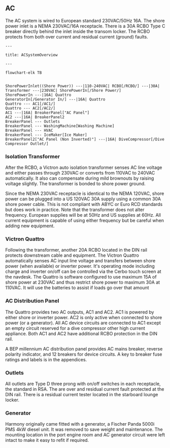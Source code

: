 ## AC

The AC system is wired to European standard 230VAC/50Hz 16A. The shore power inlet is a NEMA 230VAC/16A receptacle. There is a 30A RCBO Type C breaker directly behind the inlet inside the transom locker. The RCBO protects from both over current and residual current (ground) faults.

```mermaid
---

title: ACSystemOverview

---

flowchart-elk TB


ShorePowerInlet((Shore Power)) ---|110-240VAC| RCBO[/RCBO/] ---|30A| Transformer ---|230VAC| ShorePowerIn[/Shore Power/]
ShorePowerIn ---|16A| Quattro
GeneratorIn[/Generator In/] ---|16A| Quattro
Quattro --- AC1[/AC1/]
Quattro --- AC2[/AC2/]
AC1 ---|16A| BreakerPanel["AC Panel"]
AC2 ---|16A| BreakerPanel2
BreakerPanel --- Outlets
BreakerPanel --- WashingMachine[Washing Machine]
BreakerPanel --- HVAC
BreakerPanel --- IceMaker[Ice Maker]
BreakerPanel2["AC Panel (Non Inverted)"] ---|16A| DiveCompressor[/Dive Compressor Outlet/]

```
### Isolation Transformer
After the RCBO, a Victron auto isolation transformer senses AC line voltage and either passes through 230VAC or converts from 110VAC to 240VAC automatically.  It also can compensate during mild brownouts by raising voltage slightly. The transformer is bonded to shore power ground.

Since the NEMA 230VAC receptacle is identical to the NEMA 120VAC, shore power can be plugged into a US 120VAC 30A supply using a common 30A shore power cable. This is not compliant with ABYC or Euro RCD standards but does work in practice. Note that the transformer does not alter frequency.  European supplies will be at 50Hz and US supplies at 60Hz. All current equipment is capable of using either frequency but be careful when adding new equipment.
### Victron Quattro
Following the transformer, another 20A RCBO located in the DIN rail protects downstream cable and equipment. The Victron Quattro automatically senses AC input line voltage and transfers between shore power (when available) or inverter power. It's operating mode including charge and inverter on/off can be controlled via the Cerbo touch screen at the navdesk. The Quattro is software configured to use maximum 15A of shore power at 230VAC and thus restrict shore power to maximum 30A at 110VAC. It will use the batteries to assist if loads go over that amount
### AC Distribution Panel
The Quattro provides two AC outputs, AC1 and AC2. AC1 is powered by either shore or inverter power. AC2 is only active when connected to shore power (or a generator). All AC device circuits are connected to AC1 except an empty circuit reserved for a dive compressor other high current appliance. Both AC1 and AC2 have additional RCBO protection in the DIN rail.

A BEP millennium AC distribution panel provides AC mains breaker, reverse polarity indicator, and 12 breakers for device circuits. A key to breaker fuse ratings and labels is in the appendices.
### Outlets
All outlets are Type D three prong with on/off switches in each receptacle, the standard in RSA. The are over and residual current fault protected at the DIN rail. There is a residual current tester located in the starboard lounge locker.
### Generator
Harmony originally came fitted with a generator, a Fischer Panda 5000i PMS 4kW diesel unit. It was removed to save weight and maintenance. The mounting location in the port engine room and AC generator circuit were left intact to make it easy to refit if required.

